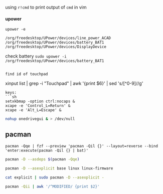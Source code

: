 using `r!cmd` to print output of `cmd` in vim
#### upower
```
upower -e

/org/freedesktop/UPower/devices/line_power_ACAD
/org/freedesktop/UPower/devices/battery_BAT1
/org/freedesktop/UPower/devices/DisplayDevice
```
check battery `sudo upower -i /org/freedesktop/UPower/devices/battery_BAT1 `
```

find id of touchpad
```
xinput list | grep -i "Touchpad" | awk '{print $6}' | sed 's/[^0-9]//g'
```
keys:
```sh
setxkbmap -option ctrl:nocaps &
xcape -e 'Control_L=Return' &
xcape -e 'Alt_L=Escape' &
```


```sh
nohup onedrivegui & > /dev/null
```

## pacman

```
pacman -Qqe | fzf --preview 'pacman -Qil {}' --layout=reverse --bind 'enter:execute(pacman -Qil {} | bat)'
```


```sh
pacman -D --asdeps $(pacman -Qqe)
```

```sh
pacman -D --asexplicit base linux linux-firmware
```

```sh
cat explicit | sudo pacman -D --asexplicit -
```

```sh
pacman -Qii | awk '/^MODIFIED/ {print $2}'
```

